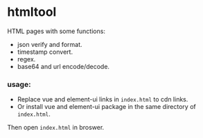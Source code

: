 # htmltool

HTML pages with some functions:
- json verify and format.
- timestamp convert.
- regex.
- base64 and url encode/decode.

### usage:

- Replace vue and element-ui links in `index.html` to cdn links.
- Or install vue and element-ui package in the same directory of `index.html`.

Then open `index.html` in broswer.
